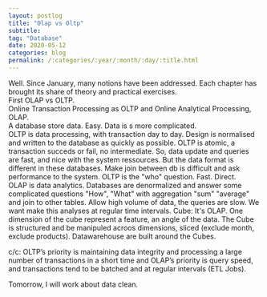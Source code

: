 ```yaml
---
layout: postlog
title: "Olap vs Oltp"
subtitle: 
tag: "Database"
date: 2020-05-12
categories: blog
permalink: /:categories/:year/:month/:day/:title.html
---
```


Well. Since January, many notions have been addressed. Each chapter has brought its share of theory and practical exercises.   
First OLAP vs OLTP.   
Online Transaction Processing as OLTP and Online Analytical Processing, OLAP.   
A database store data. Easy. Data is s more complicated.  
OLTP is data processing, with transaction day to day. Design is normalised and written to the database as quickly as possible. OLTP is atomic, a transaction succeds or fail, no intermediate. So, data update and queries are fast, and nice with the system ressources. But the data format is different in these databases. Make join between db is difficult and ask performance to the system. OLTP is the "who" question. Fast. Direct.     
OLAP is data analytics. Databases are denormalized and answer some complicated questions "How", "What" with aggregation "sum" "average" and join to other tables. Allow high volume of data, the queries are slow. We want make this analyses at regular time intervals. 
Cube: It's OLAP. One dimension of the cube represent a feature, an angle of the data. The Cube is structured and be manipuled acroos dimensions, sliced (exclude month, exclude products). Datawarehouse are built around the Cubes. 

c/c: OLTP’s priority is maintaining data integrity and processing a large number of transactions in a short time and OLAP’s priority is query speed, and transactions tend to be batched and at regular intervals (ETL Jobs).    

Tomorrow, I will work about data clean.    
